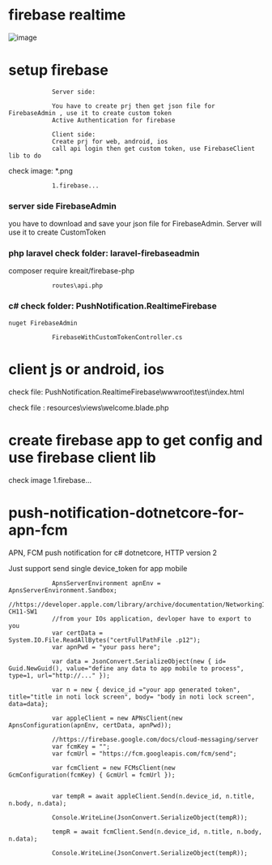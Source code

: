 
# firebase realtime 

![image](https://user-images.githubusercontent.com/6204507/136723724-b166f457-c9e0-49b5-ac07-54ecdfc44270.png)


# setup firebase

                Server side: 
                
                You have to create prj then get json file for FirebaseAdmin , use it to create custom token
                Active Authentication for firebase

                Client side: 
                Create prj for web, android, ios 
                call api login then get custom token, use FirebaseClient lib to do 


 check image: *.png
 
				1.firebase...

### server side FirebaseAdmin

you have to download and save your json file for FirebaseAdmin. Server will use it to create CustomToken

### php laravel check folder: laravel-firebaseadmin

composer require kreait/firebase-php

				routes\api.php


### c# check folder: PushNotification.RealtimeFirebase

	nuget FirebaseAdmin

				FirebaseWithCustomTokenController.cs


# client js or android, ios

check file: PushNotification.RealtimeFirebase\wwwroot\test\index.html

check file : resources\views\welcome.blade.php


# create firebase app to get config and use firebase client lib

check image 1.firebase...

# push-notification-dotnetcore-for-apn-fcm
APN, FCM push notification for c# dotnetcore, HTTP version 2


Just support send single device_token for app mobile

			    ApnsServerEnvironment apnEnv = ApnsServerEnvironment.Sandbox;
                //https://developer.apple.com/library/archive/documentation/NetworkingInternet/Conceptual/RemoteNotificationsPG/CommunicatingwithAPNs.html#//apple_ref/doc/uid/TP40008194-CH11-SW1
                //from your IOs application, devloper have to export to you
                var certData = System.IO.File.ReadAllBytes("certFullPathFile .p12");
                var apnPwd = "your pass here";

                var data = JsonConvert.SerializeObject(new { id= Guid.NewGuid(), value="define any data to app mobile to process", type=1, url="http://..." });

                var n = new { device_id ="your app generated token", title="title in noti lock screen", body= "body in noti lock screen", data=data};

                var appleClient = new APNsClient(new ApnsConfiguration(apnEnv, certData, apnPwd));

                //https://firebase.google.com/docs/cloud-messaging/server
                var fcmKey = "";
                var fcmUrl = "https://fcm.googleapis.com/fcm/send";

                var fcmClient = new FCMsClient(new GcmConfiguration(fcmKey) { GcmUrl = fcmUrl });


                var tempR = await appleClient.Send(n.device_id, n.title, n.body, n.data);

                Console.WriteLine(JsonConvert.SerializeObject(tempR));

                tempR = await fcmClient.Send(n.device_id, n.title, n.body, n.data);

                Console.WriteLine(JsonConvert.SerializeObject(tempR));

